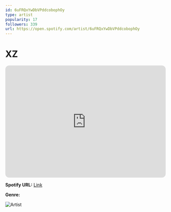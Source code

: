 ```yaml
---
id: 6uFRQxYwDbVPddcobophOy
type: artist
popularity: 17
followers: 339
url: https://open.spotify.com/artist/6uFRQxYwDbVPddcobophOy
---
```

# XZ

<iframe style="border-radius:12px" src="https://open.spotify.com/embed/artist/6uFRQxYwDbVPddcobophOy" width="100%" height="352" frameBorder="0" allowfullscreen="" allow="autoplay; clipboard-write; encrypted-media; fullscreen; picture-in-picture" loading="lazy"></iframe>

**Spotify URL:** [Link](https://open.spotify.com/artist/6uFRQxYwDbVPddcobophOy)

**Genre:** 

![Artist](https://i.scdn.co/image/ab6761610000e5eb7b30ca43283981ac2f3dbcac)
